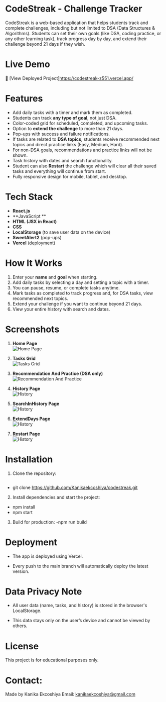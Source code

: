 # CodeStreak - Challenge Tracker  

CodeStreak is a web-based application that helps students track and complete challenges, including but not limited to DSA (Data Structures & Algorithms). Students can set their own goals (like DSA, coding practice, or any other learning task), track progress day by day, and extend their challenge beyond 21 days if they wish.  

# Live Demo  
🔗 [View Deployed Project]https://codestreak-z551.vercel.app/

# Features  
- Add daily tasks with a timer and mark them as completed.  
- Students can track **any type of goal**, not just DSA.  
- Color-coded grid for scheduled, completed, and upcoming tasks.  
- Option to **extend the challenge** to more than 21 days.  
- Pop-ups with success and failure notifications.  
- If tasks are related to **DSA topics**, students receive recommended next topics and direct practice links (Easy, Medium, Hard).  
- For non-DSA goals, recommendations and practice links will not be shown.  
- Task history with dates and search functionality. 
- Student can also **Restart** the challenge which will clear all their saved tasks and everything will continue from start. 
- Fully responsive design for mobile, tablet, and desktop.  

# Tech Stack  
- **React.js**  
- **JavaScript **  
- **HTML (JSX in React)**  
- **CSS**  
- **LocalStorage** (to save user data on the device)  
- **SweetAlert2** (pop-ups)  
- **Vercel** (deployment)  

# How It Works  
1. Enter your **name** and **goal** when starting.  
2. Add daily tasks by selecting a day and setting a topic with a timer.  
3. You can pause, resume, or complete tasks anytime.  
4. Mark tasks as completed to track progress and, for DSA tasks, view recommended next topics.  
5. Extend your challenge if you want to continue beyond 21 days.  
6. View your entire history with search and dates.  

# Screenshots  

1. **Home Page**  
   ![Home Page](screenshots/Home.png)  

2. **Tasks Grid**  
   ![Tasks Grid](screenshots/TaskGrid.png)  

3. **Recommendation And Practice (DSA only)**  
   ![Recommendation And Practice](screenshots/RecommendationAndPractice.png)  

4. **History Page**  
   ![History](screenshots/history.png) 

5. **SearchInHistory Page**  
   ![History](screenshots/SearchInHistory.png)  
   
6. **ExtendDays Page**  
   ![History](screenshots/ExtendDays.png) 

7. **Restart Page**  
   ![History](screenshots/Restart.png)

# Installation  
1. Clone the repository:  
   ```bash
-  git clone https://github.com/Kanikaekcoshiya/codestreak.git
 
 2. Install dependencies and start the project:
- npm install  
- npm start  

3. Build for production:
-npm run build  

# Deployment
- The app is deployed using Vercel.

- Every push to the main branch will automatically deploy the latest version.

# Data Privacy Note
- All user data (name, tasks, and history) is stored in the browser's LocalStorage.

- This data stays only on the user’s device and cannot be viewed by others.

# License
This project is for educational purposes only.

# Contact:
Made by Kanika Ekcoshiya 
Email: kanikaekcoshiya@gmail.com


